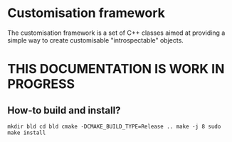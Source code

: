 # Customisation framework

The customisation framework is a set of C++ classes aimed at providing a simple way to create customisable "introspectable" objects.

# THIS DOCUMENTATION IS WORK IN PROGRESS

## How-to build and install?

`mkdir bld
cd bld
cmake -DCMAKE_BUILD_TYPE=Release ..
make -j 8
sudo make install`

